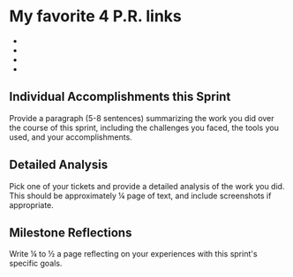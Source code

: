 # My favorite 4 P.R. links

- []()
- []()
- []()
- []()

## Individual Accomplishments this Sprint

Provide a paragraph (5-8 sentences) summarizing the work you did over the course of this sprint, including the challenges you faced, the tools you used, and your accomplishments.

## Detailed Analysis

Pick one of your tickets and provide a detailed analysis of the work you did. This should be approximately ¼ page of text, and include screenshots if appropriate.

## Milestone Reflections

Write ¼ to ½ a page reflecting on your experiences with this sprint's specific goals.
